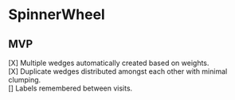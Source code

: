 # SpinnerWheel

## MVP
[X] Multiple wedges automatically created based on weights.  
[X] Duplicate wedges distributed amongst each other with minimal clumping.  
[] Labels remembered between visits.